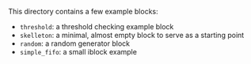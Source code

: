 This directory contains a few example blocks:

- `threshold`: a threshold checking example block
- `skelleton`: a minimal, almost empty block to serve as a starting point
- `random`: a random generator block
- `simple_fifo`: a small iblock example
